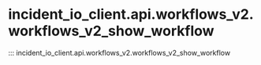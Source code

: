 # incident_io_client.api.workflows_v2.workflows_v2_show_workflow

::: incident_io_client.api.workflows_v2.workflows_v2_show_workflow

